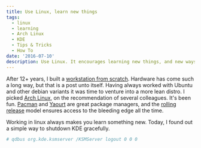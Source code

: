 ```yaml
---
title: Use Linux, learn new things
tags:
  - linux
  - learning
  - Arch Linux
  - KDE
  - Tips & Tricks
  - How To
date: '2016-07-10'
description: Use Linux. It encourages learning new things, and new ways to do old things
---
```


After 12+ years, I built a [workstation from scratch][0]. Hardware has come such a long way, but that is a post unto itself. Having always worked with Ubuntu and other debian variants it was time to venture into a more lean distro. I picked [Arch Linux][4], on the recommendation of several colleagues. It's been fun. [Pacman][1] and [Yaourt][2] are great package managers, and the [rolling release][3] model ensures access to the bleeding edge all the time.

Working in linux always makes you learn something new. Today, I found out a simple way to shutdown KDE gracefully.

``` bash
# qdbus org.kde.ksmserver /KSMServer logout 0 0 0
```
[0]: https://ca.pcpartpicker.com/b/j6Cypg
[1]: https://wiki.archlinux.org/index.php/pacman
[2]: https://archlinux.fr/yaourt-en
[3]: https://en.wikipedia.org/wiki/Rolling_release
[4]: https://wiki.archlinux.org/index.php/arch_compared_to_other_distributions

